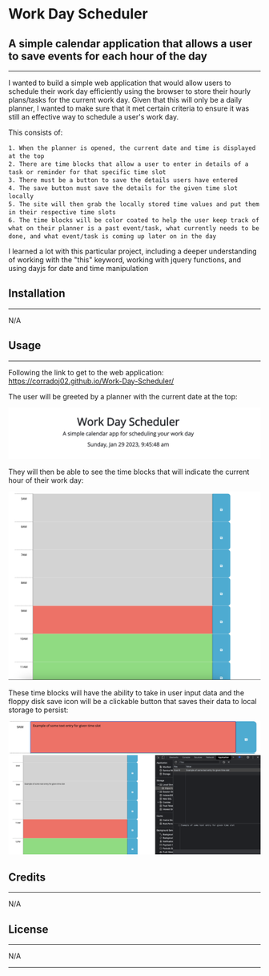# Work Day Scheduler

## A simple calendar application that allows a user to save events for each hour of the day
---

I wanted to build a simple web application that would allow users to schedule their work day efficiently using the browser to store their hourly plans/tasks for the current work day. Given that this will only be a daily planner, I wanted to make sure that it met certain criteria to ensure it was still an effective way to schedule a user's work day. 

This consists of:

    1. When the planner is opened, the current date and time is displayed at the top
    2. There are time blocks that allow a user to enter in details of a task or reminder for that specific time slot
    3. There must be a button to save the details users have entered
    4. The save button must save the details for the given time slot locally
    5. The site will then grab the locally stored time values and put them in their respective time slots
    6. The time blocks will be color coated to help the user keep track of what on their planner is a past event/task, what currently needs to be done, and what event/task is coming up later on in the day

I learned a lot with this particular project, including a deeper understanding of working with the "this" keyword, working with jquery functions, and using dayjs for date and time manipulation
## Installation
---

N/A

## Usage
---
 Following the link to get to the web application: https://corradoj02.github.io/Work-Day-Scheduler/


 The user will be greeted by a planner with the current date at the top:

<img src="assets/images/main-clock.jpeg">

They will then be able to see the time blocks that will indicate the current hour of their work day:

<img src="assets/images/time-blocks.png">

These time blocks will have the ability to take in user input data and the floppy disk save icon will be a clickable button that saves their data to local storage to persist:

<img src="assets/images/example-text.png">
<img src="assets/images/storing example.png">




## Credits
---

N/A

## License
---

N/A

---
